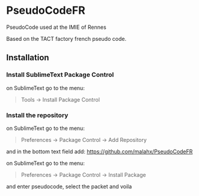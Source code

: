 # PseudoCodeFR
PseudoCode used at the IMIE of Rennes

Based on the TACT factory french pseudo code.

## Installation

### Install SublimeText Package Control
on SublimeText go to the menu:
> Tools -> Install Package Control

### Install the repository

on SublimeText go to the menu:
> Preferences -> Package Control -> Add Repository 

and in the bottom text field add: https://github.com/malahx/PseudoCodeFR 


on SublimeText go to the menu:
> Preferences -> Package Control -> Install Package

and enter pseudocode, select the packet and voila